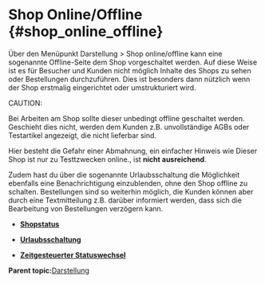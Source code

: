 # Shop Online/Offline {#shop_online_offline}

Über den Menüpunkt Darstellung \> Shop online/offline kann eine sogenannte Offline-Seite dem Shop vorgeschaltet werden. Auf diese Weise ist es für Besucher und Kunden nicht möglich Inhalte des Shops zu sehen oder Bestellungen durchzuführen. Dies ist besonders dann nützlich wenn der Shop erstmalig eingerichtet oder umstrukturiert wird.

CAUTION:

Bei Arbeiten am Shop sollte dieser unbedingt offline geschaltet werden. Geschieht dies nicht, werden dem Kunden z.B. unvollständige AGBs oder Testartikel angezeigt, die nicht lieferbar sind.

Hier besteht die Gefahr einer Abmahnung, ein einfacher Hinweis wie Dieser Shop ist nur zu Testtzwecken online., ist **nicht ausreichend**.

Zudem hast du über die sogenannte Urlaubsschaltung die Möglichkeit ebenfalls eine Benachrichtigung einzublenden, ohne den Shop offline zu schalten. Bestellungen sind so weiterhin möglich, die Kunden können aber durch eine Textmitteilung z.B. darüber informiert werden, dass sich die Bearbeitung von Bestellungen verzögern kann.

-   **[Shopstatus](10_8_1_Shopstatus.md)**  

-   **[Urlaubsschaltung](10_8_2_Urlaubsschaltung.md)**  

-   **[Zeitgesteuerter Statuswechsel](10_8_3_Zeitgesteuerter_Statuswechsel.md)**  


**Parent topic:**[Darstellung](10_Darstellung.md)

